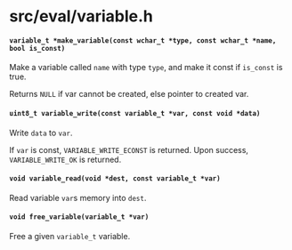 # src/eval/variable.h

#### `variable_t *make_variable(const wchar_t *type, const wchar_t *name, bool is_const)`
Make a variable called `name` with type `type`, and make it const if `is_const` is true.

Returns `NULL` if var cannot be created, else pointer to created var.

#### `uint8_t variable_write(const variable_t *var, const void *data)`
Write `data` to `var`.

If `var` is const, `VARIABLE_WRITE_ECONST` is returned.
Upon success, `VARIABLE_WRITE_OK` is returned.

#### `void variable_read(void *dest, const variable_t *var)`
Read variable `var`s memory into `dest`.

#### `void free_variable(variable_t *var)`
Free a given `variable_t` variable.

